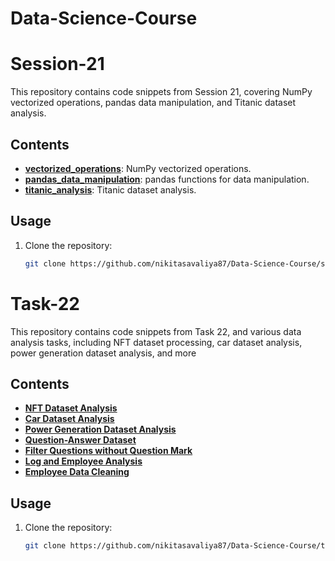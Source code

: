 # Data-Science-Course

# Session-21

This repository contains code snippets from Session 21, covering NumPy vectorized operations, pandas data manipulation, and Titanic dataset analysis.

## Contents

- **[vectorized_operations](session_22_pandas_strings.ipynb)**: NumPy vectorized operations.
- **[pandas_data_manipulation](session_22_pandas_strings.ipynb)**: pandas functions for data manipulation.
- **[titanic_analysis](session_22_pandas_strings.ipynb)**: Titanic dataset analysis.

## Usage

1. Clone the repository:

   ```bash
   git clone https://github.com/nikitasavaliya87/Data-Science-Course/session-21.git
   
# Task-22

This repository contains code snippets from Task 22, and various data analysis tasks, including NFT dataset processing, car dataset analysis, power generation dataset analysis, and more

## Contents

- **[NFT Dataset Analysis](task_22.ipynb)**
- **[Car Dataset Analysis](task_22.ipynb)**
- **[ Power Generation Dataset Analysis](task_22.ipynb)**
- **[ Question-Answer Dataset](task_22.ipynb)**
- **[ Filter Questions without Question Mark](task_22.ipynb)**
- **[Log and Employee Analysis](task_22.ipynb)**
- **[Employee Data Cleaning](task_22.ipynb)**

## Usage

1. Clone the repository:

   ```bash
   git clone https://github.com/nikitasavaliya87/Data-Science-Course/task_22.git
   
